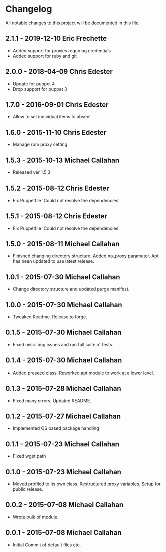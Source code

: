 # Changelog

All notable changes to this project will be documented in this file.

## 2.1.1 - 2019-12-10  Eric Frechette
- Added support for proxies requiring credentials
- Added support for ruby and git

## 2.0.0 - 2018-04-09  Chris Edester
- Update for puppet 4
- Drop support for puppet 3

## 1.7.0 - 2016-09-01  Chris Edester
- Allow to set individual items to absent

## 1.6.0 - 2015-11-10  Chris Edester
- Manage rpm proxy setting

## 1.5.3 - 2015-10-13  Michael Callahan
- Released ver 1.5.3

## 1.5.2 - 2015-08-12  Chris Edester
- Fix Puppetfile 'Could not resolve the dependencies'

## 1.5.1 - 2015-08-12  Chris Edester
- Fix Puppetfile 'Could not resolve the dependencies'

## 1.5.0 - 2015-08-11  Michael Callahan
- Finished changing directory structure. Added no_proxy parameter. Apt has been updated to use latest release.

## 1.0.1 - 2015-07-30  Michael Callahan
- Change directory structure and updated purge manifest.

## 1.0.0 - 2015-07-30  Michael Callahan
- Tweaked Readme. Release to forge.

## 0.1.5 - 2015-07-30  Michael Callahan
- Fixed misc. bug issues and ran full suite of tests.

## 0.1.4 - 2015-07-30  Michael Callahan
- Added preseed class. Reworked apt module to work at a lower level.

## 0.1.3 - 2015-07-28  Michael Callahan
- Fixed many errors. Updated README.

## 0.1.2 - 2015-07-27  Michael Callahan
- Implemented OS based package handling

## 0.1.1 - 2015-07-23  Michael Callahan
- Fixed wget path

## 0.1.0 - 2015-07-23  Michael Callahan
- Moved profiled to its own class. Restructured proxy variables. Setup for public release.

## 0.0.2 - 2015-07-08  Michael Callahan
- Wrote bulk of module.

## 0.0.1 - 2015-07-08  Michael Callahan
- Initial Commit of default files etc.
